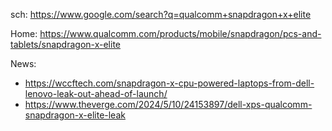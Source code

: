 sch: https://www.google.com/search?q=qualcomm+snapdragon+x+elite

Home: https://www.qualcomm.com/products/mobile/snapdragon/pcs-and-tablets/snapdragon-x-elite

News:
- https://wccftech.com/snapdragon-x-cpu-powered-laptops-from-dell-lenovo-leak-out-ahead-of-launch/
- https://www.theverge.com/2024/5/10/24153897/dell-xps-qualcomm-snapdragon-x-elite-leak
